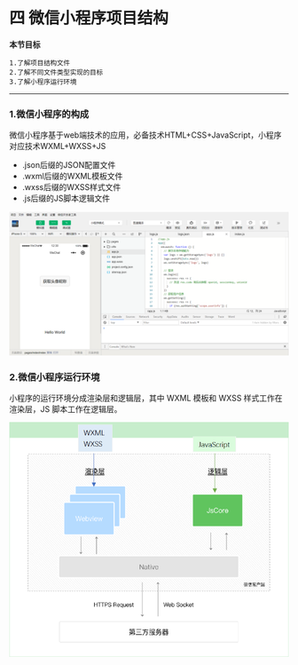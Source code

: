# 四  微信小程序项目结构

**本节目标**

```
1.了解项目结构文件
2.了解不同文件类型实现的目标
3.了解小程序运行环境
```

---

### 1.微信小程序的构成

微信小程序基于web端技术的应用，必备技术HTML+CSS+JavaScript，小程序对应技术WXML+WXSS+JS

- .json后缀的JSON配置文件
- .wxml后缀的WXML模板文件
- .wxss后缀的WXSS样式文件
- .js后缀的JS脚本逻辑文件

![](../img/1562819481476.png)

### 2.微信小程序运行环境

小程序的运行环境分成渲染层和逻辑层，其中 WXML 模板和 WXSS 样式工作在渲染层，JS 脚本工作在逻辑层。

![](../img/1562826577168.png)



